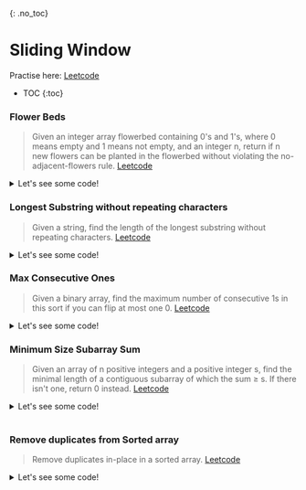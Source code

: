 {: .no_toc}
# Sliding Window
Practise here: [Leetcode](https://leetcode.com/list?selectedList=9di1s4a1)

- TOC
{:toc}

### Flower Beds

> Given an integer array flowerbed containing 0's and 1's, where 0 means empty and 1 means not empty,
and an integer n, return if n new flowers can be planted in the flowerbed without violating the
no-adjacent-flowers rule.
> [Leetcode](https://leetcode.com/problems/can-place-flowers/)

<details><summary markdown="span">Let's see some code!</summary>

```python
class Solution:
    def canPlaceFlowers(self, f: List[int], n: int) -> bool:
        for i in range(0, len(f)):
            a = 0 if i == 0 else f[i - 1]
            b = f[i]
            c = 0 if i == len(f) - 1 else f[i + 1]

            if a == b == c == 0:
                f[i] = 1
                n -= 1

        return n <= 0

```

</details>

### Longest Substring without repeating characters

> Given a string, find the length of the longest substring without repeating characters.
> [Leetcode](https://leetcode.com/problems/longest-substring-without-repeating-characters/)
<details><summary markdown="span">Let's see some code!</summary>

```python
class Solution:
    def lengthOfLongestSubstring(self, s: str) -> int:
        left = 0
        hsh = collections.defaultdict(int)
        maxLen = 0

        for i in range(0, len(s)):
            hsh[s[i]] += 1

            while hsh[s[i]] > 1:
                hsh[s[left]] -= 1
                left += 1

            maxLen = max(maxLen, i - left + 1)

        return maxLen

# Length of Longest Substring with all distinct characters.  Ex: "eceba" -> "ceba" (i.e. no repeating characters)
# Length of Longest Substring with K distinct characters.    Ex: "eceba", k=2 -> "ece"
class Solution(object):
    def lengthOfLongestSubstring(self, s: str) -> int:
        r, l, distinctChars, res = 0, 0, 0, 0
        hsh = collections.defaultdict(int)

        for r in range(0, len(s)):
            hsh[s[r]] += 1
            if hsh[s[r]] == 1:
                distinctChars += 1

            # Essentially this is code to re-balance hash. Pigeon Hole principle distinct Char less than total char,
            # means duplicate
            while l <= r and r - l + 1 > distinctChars:  # Change above to distinctChars > k for k distinct characters.
                hsh[s[l]] -= 1
                if hsh[s[l]] == 0:
                    distinctChars -= 1
                l += 1

            res = max(res, r - l + 1)

        return res

```

</details>

### Max Consecutive Ones

> Given a binary array, find the maximum number of consecutive 1s in this sort if you can flip at most one 0.
> [Leetcode](https://leetcode.com/problems/max-consecutive-ones-ii/)
<details><summary markdown="span">Let's see some code!</summary>

```python
class Solution:
    def findMaxConsecutiveOnes(self, nums: List[int]) -> int:
        longest_sequence = 0

        left = 0
        zeroes = 0
        for i in range(len(nums)):
            if nums[i] == 0:
                zeroes += 1

            while zeroes > 1:
                if nums[left] == 0:
                    zeroes -= 1
                left += 1

            longest_sequence = max(longest_sequence, i - left + 1)

        return longest_sequence
```

</details>

### Minimum Size Subarray Sum
> Given an array of n positive integers and a positive integer s, find the minimal length of a
contiguous subarray of which the sum ≥ s. If there isn't one, return 0 instead.
> [Leetcode](https://leetcode.com/problems/minimum-size-subarray-sum/)
 
<details><summary markdown="span">Let's see some code!</summary>

```python
class Solution:
    def minSubArrayLen(self, target: int, nums: List[int]) -> int:
        left = 0
        minLength = float('inf')
        currSum = 0
        for i in range(len(nums)):
            currSum += nums[i]

            while currSum >= target:
                if currSum >= target:
                    minLength = min(minLength, i - left + 1)

                currSum -= nums[left]
                left += 1

        if minLength == float('inf'):
            return 0
        else:
            return minLength
```
</details>
<br/>

### Remove duplicates from Sorted array

> Remove duplicates in-place in a sorted array.
> [Leetcode](https://leetcode.com/problems/remove-duplicates-from-sorted-array/)
<details><summary markdown="span">Let's see some code!</summary>

```python
class Solution:
    def removeDuplicates(self, nums):
        if len(nums)==0:
            return 0
        else:
            idx = 1
            for i in range(1, len(nums)):
                if i != 0 and nums[i] != nums[i-1]: #if equal continue i
                    nums[idx] = nums[i]
                    idx +=1
            return idx
```

</details>
